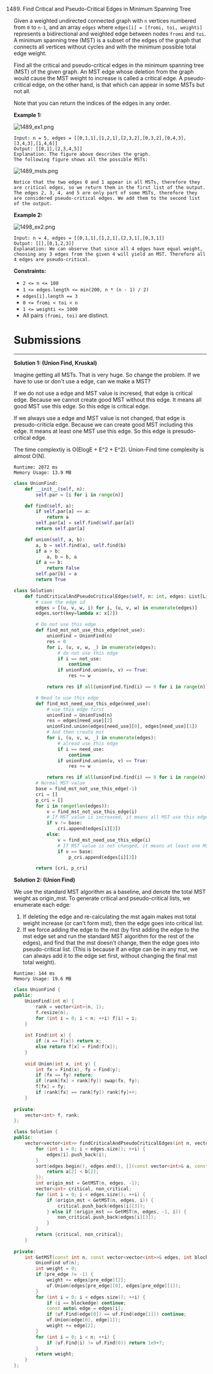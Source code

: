 1489. Find Critical and Pseudo-Critical Edges in Minimum Spanning Tree

Given a weighted undirected connected graph with `n` vertices numbered from `0` to `n-1`, and an array `edges` where `edges[i] = [fromi, toi, weighti]` represents a bidirectional and weighted edge between nodes `fromi` and `toi`. A minimum spanning tree (MST) is a subset of the edges of the graph that connects all vertices without cycles and with the minimum possible total edge weight.

Find all the critical and pseudo-critical edges in the minimum spanning tree (MST) of the given graph. An MST edge whose deletion from the graph would cause the MST weight to increase is called a critical edge. A pseudo-critical edge, on the other hand, is that which can appear in some MSTs but not all.

Note that you can return the indices of the edges in any order.

 

**Example 1:**

![1489_ex1.png](img/1489_ex1.png)
```
Input: n = 5, edges = [[0,1,1],[1,2,1],[2,3,2],[0,3,2],[0,4,3],[3,4,3],[1,4,6]]
Output: [[0,1],[2,3,4,5]]
Explanation: The figure above describes the graph.
The following figure shows all the possible MSTs:
```
![1489_msts.png](img/1489_msts.png)

```
Notice that the two edges 0 and 1 appear in all MSTs, therefore they are critical edges, so we return them in the first list of the output.
The edges 2, 3, 4, and 5 are only part of some MSTs, therefore they are considered pseudo-critical edges. We add them to the second list of the output.
```

**Example 2:**

![1498_ex2.png](img/1498_ex2.png)
```
Input: n = 4, edges = [[0,1,1],[1,2,1],[2,3,1],[0,3,1]]
Output: [[],[0,1,2,3]]
Explanation: We can observe that since all 4 edges have equal weight, choosing any 3 edges from the given 4 will yield an MST. Therefore all 4 edges are pseudo-critical.
```

**Constraints:**

* `2 <= n <= 100`
* `1 <= edges.length <= min(200, n * (n - 1) / 2)`
* `edges[i].length == 3`
* `0 <= fromi < toi < n`
* `1 <= weighti <= 1000`
* All pairs `(fromi, toi)` are distinct.

# Submissions
---
**Solution 1: (Union Find, Kruskal)**

Imagine getting all MSTs. That is very huge.
So change the problem. If we have to use or don't use a edge, can we make a MST?

If we do not use a edge and MST value is incresed, that edge is critical edge.
Because we cannot create good MST without this edge.
It means all good MST use this edge.
So this edge is critical edge.

If we always use a edge and MST value is not changed, that edge is presudo-criticla edge.
Because we can create good MST including this edge.
It means at least one MST use this edge. So this edge is presudo-critical edge.

The time complextiy is O(ElogE + E^2 + E^2).
Union-Find time complexity is almost O(N).

```
Runtime: 2072 ms
Memory Usage: 13.9 MB
```
```python
class UnionFind:
    def __init__(self, n):
        self.par = [i for i in range(n)]

    def find(self, a):
        if self.par[a] == a:
            return a
        self.par[a] = self.find(self.par[a])
        return self.par[a]

    def union(self, a, b):
        a, b = self.find(a), self.find(b)
        if a > b:
            a, b = b, a
        if a == b:
            return False
        self.par[b] = a
        return True

class Solution:
    def findCriticalAndPseudoCriticalEdges(self, n: int, edges: List[List[int]]) -> List[List[int]]:
        # save the edge id
        edges = [(u, v, w, i) for i, (u, v, w) in enumerate(edges)]
        edges.sort(key=lambda x: x[2])

        # Do not use this edge
        def find_mst_not_use_this_edge(not_use):
            unionFind = UnionFind(n)
            res = 0
            for i, (u, v, w, _) in enumerate(edges):
                # do not use this edge
                if i == not_use:
                    continue
                if unionFind.union(u, v) == True:
                    res += w

            return res if all(unionFind.find(i) == 0 for i in range(n)) else inf

        # Need to use this edge
        def find_mst_need_use_this_edge(need_use):
            # use this edge first
            unionFind = UnionFind(n)
            res = edges[need_use][2]
            unionFind.union(edges[need_use][0], edges[need_use][1])
            # And then create mst
            for i, (u, v, w, _) in enumerate(edges):
                # alread use this edge
                if i == need_use:
                    continue
                if unionFind.union(u, v) == True:
                    res += w

            return res if all(unionFind.find(i) == 0 for i in range(n)) else inf
        # Normal MST value
        base = find_mst_not_use_this_edge(-1)
        cri = []
        p_cri = []
        for i in range(len(edges)):
            v = find_mst_not_use_this_edge(i)
            # If MST value is increased, it means all MST use this edge.
            if v != base:
                cri.append(edges[i][3])
            else:
                v = find_mst_need_use_this_edge(i)
                # If MST value is not changed, it means at least one MST which use this edge exists
                if v == base:
                    p_cri.append(edges[i][3])

        return [cri, p_cri]
```

**Solution 2: (Union Find)**

We use the standard MST algorithm as a baseline, and denote the total MST weight as origin_mst.
To generate critical and pseudo-critical lists, we enumerate each edge:

1. If deleting the edge and re-calculating the mst again makes mst total weight increase (or can't form mst), then the edge goes into critical list.
1. If we force adding the edge to the mst (by first adding the edge to the mst edge set and run the standard MST algorithm for the rest of the edges), and find that the mst doesn't change, then the edge goes into pseudo-critical list. (This is because if an edge can be in any mst, we can always add it to the edge set first, without changing the final mst total weight).

```
Runtime: 144 ms
Memory Usage: 19.6 MB
```
```c++
class UnionFind {
public:
    UnionFind(int n) {
        rank = vector<int>(n, 1);
        f.resize(n);
        for (int i = 0; i < n; ++i) f[i] = i;
    }
    
    int Find(int x) {
        if (x == f[x]) return x;
        else return f[x] = Find(f[x]);
    }
    
    void Union(int x, int y) {
        int fx = Find(x), fy = Find(y);
        if (fx == fy) return;
        if (rank[fx] > rank[fy]) swap(fx, fy);
        f[fx] = fy;
        if (rank[fx] == rank[fy]) rank[fy]++;
    }
    
private:
    vector<int> f, rank;
};

class Solution {
public:
    vector<vector<int>> findCriticalAndPseudoCriticalEdges(int n, vector<vector<int>>& edges) {
        for (int i = 0; i < edges.size(); ++i) {
            edges[i].push_back(i);
        }
        sort(edges.begin(), edges.end(), [](const vector<int>& a, const vector<int>& b) {
            return a[2] < b[2];
        });
        int origin_mst = GetMST(n, edges, -1);
        vector<int> critical, non_critical;
        for (int i = 0; i < edges.size(); ++i) {
            if (origin_mst < GetMST(n, edges, i)) {
                critical.push_back(edges[i][3]);
            } else if (origin_mst == GetMST(n, edges, -1, i)) {
                non_critical.push_back(edges[i][3]);
            }
        }
        return {critical, non_critical};
    }
    
private:
    int GetMST(const int n, const vector<vector<int>>& edges, int blockedge, int pre_edge = -1) {
        UnionFind uf(n);
        int weight = 0;
        if (pre_edge != -1) {
            weight += edges[pre_edge][2];
            uf.Union(edges[pre_edge][0], edges[pre_edge][1]);
        }
        for (int i = 0; i < edges.size(); ++i) {
            if (i == blockedge) continue;
            const auto& edge = edges[i];
            if (uf.Find(edge[0]) == uf.Find(edge[1])) continue;
            uf.Union(edge[0], edge[1]);
            weight += edge[2];
        }
        for (int i = 0; i < n; ++i) {
            if (uf.Find(i) != uf.Find(0)) return 1e9+7;
        }
        return weight;
    }
};
```